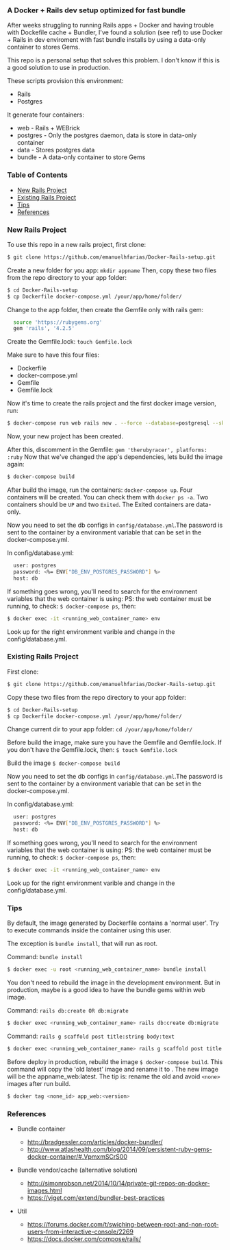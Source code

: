 ### A Docker + Rails dev setup optimized for fast bundle


After weeks struggling to running Rails apps + Docker and having trouble with
Dockefile cache + Bundler, I've found a solution (see ref) to use Docker + Rails in
dev enviroment with fast bundle installs by using a data-only container to stores Gems.

This repo is a personal setup that solves this problem. I don't know if this is a good solution
to use in production.

These scripts provision this environment:
  - Rails
  - Postgres

It generate four containers:
  - web - Rails + WEBrick
  - postgres - Only the postgres daemon, data is store in data-only container
  - data - Stores postgres data
  - bundle - A data-only container to store Gems


### Table of Contents
* [New Rails Project](#new-rails-project)
* [Existing Rails Project](#existing-rails-project)
* [Tips](#tips)
* [References](#references)

### New Rails Project
To use this repo in a new rails project, first clone:
```sh
$ git clone https://github.com/emanuelhfarias/Docker-Rails-setup.git
```

Create a new folder for you app: `mkdir appname`
Then, copy these two files from the repo directory to your app folder:
```sh
$ cd Docker-Rails-setup
$ cp Dockerfile docker-compose.yml /your/app/home/folder/
```

Change to the app folder, then create the Gemfile only with rails gem:
```sh
  source 'https://rubygems.org'
  gem 'rails', '4.2.5'
```

Create the Gemfile.lock: `touch Gemfile.lock`

Make sure to have this four files:
- Dockerfile
- docker-compose.yml
- Gemfile
- Gemfile.lock

Now it's time to create the rails project and the first docker image version, run:
```sh
$ docker-compose run web rails new . --force --database=postgresql --skip-bundle
```
Now, your new project has been created.

After this, discomment in the Gemfile: `gem 'therubyracer', platforms: :ruby`
Now that we've changed the app's dependencies, lets build the image again:
```sh
$ docker-compose build
```

After build the image, run the containers: `docker-compose up`.
Four containers will be created. You can check them with `docker ps -a`.
Two containers should be `UP` and two `Exited`. The Exited containers are data-only.

Now you need to set the db configs in `config/database.yml`.The password is sent to the container by a environment variable that can be set in the docker-compose.yml.

In config/database.yml:
```sh
  user: postgres
  password: <%= ENV["DB_ENV_POSTGRES_PASSWORD"] %>
  host: db
```

If something goes wrong, you'll need to search for the environment variables that the web container is using:
PS: the web container must be running, to check: `$ docker-compose ps`, then:
```sh
$ docker exec -it <running_web_container_name> env
```
Look up for the right environment varible and change in the config/database.yml.



### Existing Rails Project
First clone:
```sh
$ git clone https://github.com/emanuelhfarias/Docker-Rails-setup.git
```

Copy these two files from the repo directory to your app folder:
```sh
$ cd Docker-Rails-setup
$ cp Dockerfile docker-compose.yml /your/app/home/folder/
```

Change current dir to your app folder: `cd /your/app/home/folder/`

Before build the image, make sure you have the Gemfile and Gemfile.lock.
If you don't have the Gemfile.lock, then:
`$ touch Gemfile.lock`

Build the image
`$ docker-compose build`

Now you need to set the db configs in `config/database.yml`.The password is sent to the container by a environment variable that can be set in the docker-compose.yml.

In config/database.yml:
```sh
  user: postgres
  password: <%= ENV["DB_ENV_POSTGRES_PASSWORD"] %>
  host: db
```

If something goes wrong, you'll need to search for the environment variables that the web container is using:
PS: the web container must be running, to check: `$ docker-compose ps`, then:
```sh
$ docker exec -it <running_web_container_name> env
```
Look up for the right environment varible and change in the config/database.yml.



### Tips

By default, the image generated by Dockerfile contains a 'normal user'.
Try to execute commands inside the container using this user.

The exception is `bundle install`, that will run as root.

Command: `bundle install`
```sh
$ docker exec -u root <running_web_container_name> bundle install
```
You don't need to rebuild the image in the development environment.
But in production, maybe is a good idea to have the bundle gems within web image.


Command: `rails db:create OR db:migrate`
```sh
$ docker exec <running_web_container_name> rails db:create db:migrate
```

Command: `rails g scaffold post title:string body:text`
```sh
$ docker exec <running_web_container_name> rails g scaffold post title:string body:text
```

Before deploy in production, rebuild the image `$ docker-compose build`.
This command will copy the 'old latest' image and rename it to <none>.
The new image will be the appname_web:latest.
The tip is: rename the old and avoid `<none>` images after run build.
```sh
$ docker tag <none_id> app_web:<version>
```


### References
* Bundle container
  * http://bradgessler.com/articles/docker-bundler/
  * http://www.atlashealth.com/blog/2014/09/persistent-ruby-gems-docker-container/#.VpmxmSCrS00

* Bundle vendor/cache (alternative solution)
  * http://simonrobson.net/2014/10/14/private-git-repos-on-docker-images.html
  * https://viget.com/extend/bundler-best-practices

* Util
  * https://forums.docker.com/t/swiching-between-root-and-non-root-users-from-interactive-console/2269
  * https://docs.docker.com/compose/rails/